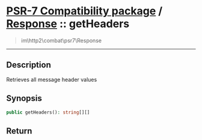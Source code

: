 # [PSR-7 Compatibility package](combat.md) / [Response](combat-Response.md) :: getHeaders
 > im\http2\combat\psr7\Response
____

## Description
Retrieves all message header values

## Synopsis
```php
public getHeaders(): string[][]
```

## Return

